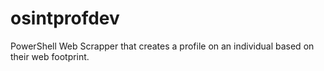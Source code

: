 # osintprofdev
PowerShell Web Scrapper that creates a profile on an individual based on their web footprint.

